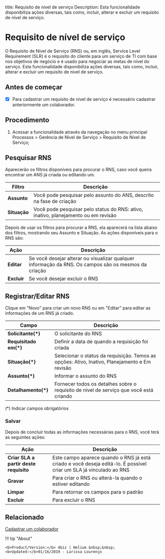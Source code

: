 title:  Requisito de nível de serviço 
Description: Esta funcionalidade disponibiliza ações diversas, tais como, incluir, alterar e excluir um requisito de nível de serviço. 
# Requisito de nível de serviço
O Requisito de Nível de Serviço (RNS) ou, em inglês, Service Level Requirement (SLR) é o requisito do cliente para um serviço de TI com base nos objetivos de negócio e é usado para negociar as metas de nível do serviço.
Esta funcionalidade disponibiliza ações diversas, tais como, incluir, alterar e excluir um requisito de nível de serviço.

## Antes de começar

- [x] Para cadastrar um requisito de nível de serviço é necessário cadastrar anteriormente um colaborador.

## Procedimento

1.  Acessar a funcionalidade através da navegação no menu principal Processos \>
    Gerência de Nível de Serviço \> Requisito de Nível de Serviço;

## Pesquisar RNS

Aparecerão os filtros disponíveis para procurar o RNS, caso você queira encontrar um ANS já criada ou editando um.

|Filtro|Descrição|
|------|---------|
|**Assunto**|Você pode pesquisar pelo assunto do ANS, descrito na fase de criação|
|**Situação**|Você pode pesquisar pelo status do RNS: ativo, inativo, planejamento ou em revisão|

Depois de usar os filtros para procurar a RNS, ela aparecerá na lista abaixo dos filtros, mostrando seu Assunto e Situação. As ações disponíveis para o RNS são:

|Ação|Descrição|
|----|---------|
|**Editar**|Se você desejar alterar ou visualizar qualquer informação da RNS. Os campos são os mesmos da criação|
|**Excluir**|Se você desejar excluir o RNS|


## Registrar/Editar RNS

Clique em "Novo" para criar um novo RNS ou em "Editar" para editar as informações de um RNS já criado.

|Campo|Descrição|
|-----|---------|
|**Solicitante(\*)**|O solicitante do RNS|
|**Requisitado em(\*)**|Definir a data de quando a requisição foi criada|
|**Situação(\*)**|Selecionar o status da requisição. Temos as opções: Ativo, Inativo, Planejamento e Em revisão|
|**Assunto(\*)**|Informar o assunto do RNS|
|**Detalhamento(\*)**|Fornecer todos os detalhes sobre o requisito de nível de serviço que você está criando|

(\*) Indicar campos obrigatórios

### Salvar

Depois de concluir todas as informações necessárias para o RNS, você terá as seguintes ações:

|Ação|Descrição|
|----|---------|
|**Criar SLA a partir deste requisito**|Este campo aparece quando o RNS já está criado e você deseja editá-lo. É possível criar um SLA já vinculado ao RNS|
|**Gravar**|Para criar o RNS ou alterá-la quando o estiver editando|
|**Limpar**|Para retornar os campos para o padrão|
|**Excluir**|Para excluir o RNS|

Relacionado
---------------

[Cadastrar um colaborador](/pt-br/4biz-helium/initial-settings/access-settings/user/register-employee.html)

<!-- <i class='fa fa-youtube-play  fa-2x' style='color:#97ce17;vertical-align: middle;'> </i> [Video Library](https://www.youtube.com/playlist?list=PLB5qK2uzf2RO6td7lCM5EzIfRcU2cKLNX)'
-->
!!! tip "About"

    <b>Product/Version:</b> 4biz | Helium &nbsp;&nbsp;
    <b>Updated:</b>01/16/2019 - Larissa Lourenço
